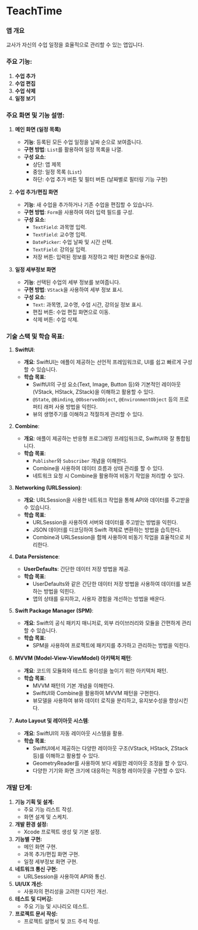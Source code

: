 # TeachTime

### 앱 개요
교사가 자신의 수업 일정을 효율적으로 관리할 수 있는 앱입니다.

### 주요 기능:
1. **수업 추가**
2. **수업 편집**
3. **수업 삭제**
4. **일정 보기**

### 주요 화면 및 기능 설명:

1. **메인 화면 (일정 목록)**
    - **기능**: 등록된 모든 수업 일정을 날짜 순으로 보여줍니다.
    - **구현 방법**: `List`를 활용하여 일정 목록을 나열.
    - **구성 요소**:
      - 상단: 앱 제목
      - 중앙: 일정 목록 (`List`)
      - 하단: 수업 추가 버튼 및 필터 버튼 (날짜별로 필터링 기능 구현)

2. **수업 추가/편집 화면**
    - **기능**: 새 수업을 추가하거나 기존 수업을 편집할 수 있습니다.
    - **구현 방법**: `Form`을 사용하여 여러 입력 필드를 구성.
    - **구성 요소**:
      - `TextField`: 과목명 입력.
      - `TextField`: 교수명 입력.
      - `DatePicker`: 수업 날짜 및 시간 선택.
      - `TextField`: 강의실 입력.
      - 저장 버튼: 입력된 정보를 저장하고 메인 화면으로 돌아감.

3. **일정 세부정보 화면**
    - **기능**: 선택된 수업의 세부 정보를 보여줍니다.
    - **구현 방법**: `VStack`을 사용하여 세부 정보 표시.
    - **구성 요소**:
      - `Text`: 과목명, 교수명, 수업 시간, 강의실 정보 표시.
      - 편집 버튼: 수업 편집 화면으로 이동.
      - 삭제 버튼: 수업 삭제.

### 기술 스택 및 학습 목표:

1. **SwiftUI**:
    - **개요**: SwiftUI는 애플이 제공하는 선언적 프레임워크로, UI를 쉽고 빠르게 구성할 수 있습니다.
    - **학습 목표**:
      - SwiftUI의 구성 요소(Text, Image, Button 등)와 기본적인 레이아웃(VStack, HStack, ZStack)을 이해하고 활용할 수 있다.
      - `@State`, `@Binding`, `@ObservedObject`, `@EnvironmentObject` 등의 프로퍼티 래퍼 사용 방법을 익힌다.
      - 뷰의 생명주기를 이해하고 적절하게 관리할 수 있다.

2. **Combine**:
    - **개요**: 애플이 제공하는 반응형 프로그래밍 프레임워크로, SwiftUI와 잘 통합됩니다.
    - **학습 목표**:
      - `Publisher`와 `Subscriber` 개념을 이해한다.
      - Combine을 사용하여 데이터 흐름과 상태 관리를 할 수 있다.
      - 네트워크 요청 시 Combine을 활용하여 비동기 작업을 처리할 수 있다.

3. **Networking (URLSession)**:
    - **개요**: URLSession을 사용한 네트워크 작업을 통해 API와 데이터를 주고받을 수 있습니다.
    - **학습 목표**:
      - URLSession을 사용하여 서버와 데이터를 주고받는 방법을 익힌다.
      - JSON 데이터를 디코딩하여 Swift 객체로 변환하는 방법을 습득한다.
      - Combine과 URLSession을 함께 사용하여 비동기 작업을 효율적으로 처리한다.

4. **Data Persistence**:
    - **UserDefaults**: 간단한 데이터 저장 방법을 제공.
    - **학습 목표**:
      - UserDefaults와 같은 간단한 데이터 저장 방법을 사용하여 데이터를 보존하는 방법을 익힌다.
      - 앱의 상태를 유지하고, 사용자 경험을 개선하는 방법을 배운다.

5. **Swift Package Manager (SPM)**:
    - **개요**: Swift의 공식 패키지 매니저로, 외부 라이브러리와 모듈을 간편하게 관리할 수 있습니다.
    - **학습 목표**:
      - SPM을 사용하여 프로젝트에 패키지를 추가하고 관리하는 방법을 익힌다.

6. **MVVM (Model-View-ViewModel) 아키텍처 패턴**:
    - **개요**: 코드의 모듈화와 테스트 용이성을 높이기 위한 아키텍처 패턴.
    - **학습 목표**:
      - MVVM 패턴의 기본 개념을 이해한다.
      - SwiftUI와 Combine을 활용하여 MVVM 패턴을 구현한다.
      - 뷰모델을 사용하여 뷰와 데이터 로직을 분리하고, 유지보수성을 향상시킨다.

7. **Auto Layout 및 레이아웃 시스템**:
    - **개요**: SwiftUI의 자동 레이아웃 시스템을 활용.
    - **학습 목표**:
      - SwiftUI에서 제공하는 다양한 레이아웃 구조(VStack, HStack, ZStack 등)를 이해하고 활용할 수 있다.
      - GeometryReader를 사용하여 보다 세밀한 레이아웃 조정을 할 수 있다.
      - 다양한 기기와 화면 크기에 대응하는 적응형 레이아웃을 구현할 수 있다.


### 개발 단계:

1. **기능 기획 및 설계:**
   - 주요 기능 리스트 작성.
   - 화면 설계 및 스케치.
2. **개발 환경 설정:**
   - Xcode 프로젝트 생성 및 기본 설정.
3. **기능별 구현:**
   - 메인 화면 구현.
   - 과목 추가/편집 화면 구현.
   - 일정 세부정보 화면 구현.
4. **네트워크 통신 구현:**
   - URLSession을 사용하여 API와 통신.
5. **UI/UX 개선:**
   - 사용자의 편리성을 고려한 디자인 개선.
6. **테스트 및 디버깅:**
   - 주요 기능 및 시나리오 테스트.
7. **프로젝트 문서 작성:**
   - 프로젝트 설명서 및 코드 주석 작성.
